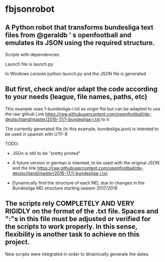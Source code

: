 # fbjsonrobot
## A Python robot that transforms bundesliga text files from @geraldb ' s openfootball and emulates its JSON using the required structure.

Scripts with dependencies

Launch file is launch.py

In Windows console python launch.py and the JSON file is generated

## But first, check and/or adapt the code according to your needs (league, file names, paths, etc)

This example uses 1-bundesliga-i.txt as origin file but can be adapted to use the raw github Link https://raw.githubusercontent.com/openfootball/de-deutschland/master/2016-17/1-bundesliga-i.txt to it

The currently generated file (in this example, bundesliga.json) is intented to be used in spanish with UTF-8

TODO:

* JSOn is still to be "pretty printed"

* A future version in german is intented, to be used with the original JSON and the link https://raw.githubusercontent.com/openfootball/de-deutschland/master/2016-17/1-bundesliga-i.txt

* Dynamically find the structure of each MD, due to changes in the Bundesliga MD structure starting season 2017/2018

## The scripts rely COMPLETELY AND VERY RIGIDLY on the format of the .txt file. Spaces and ":"s in this file must be adjusted or verified for the scripts to work properly. In this sense, flexibility is another task to achieve on this project.

New scripts were integrated in order to dinamically generate the dates.

